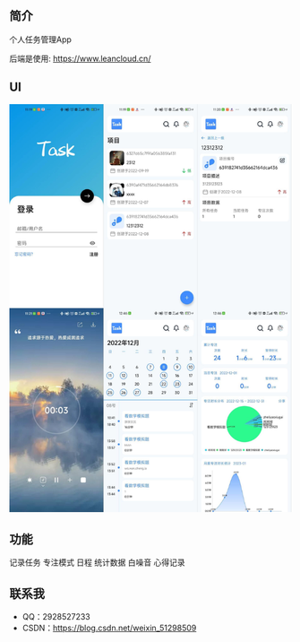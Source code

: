 ## 简介

个人任务管理App

后端是使用: https://www.leancloud.cn/

## UI
![image](img/imag1.jpg)

## 功能
记录任务
专注模式
日程
统计数据
白噪音
心得记录


## 联系我

* QQ：2928527233
* CSDN：https://blog.csdn.net/weixin_51298509

